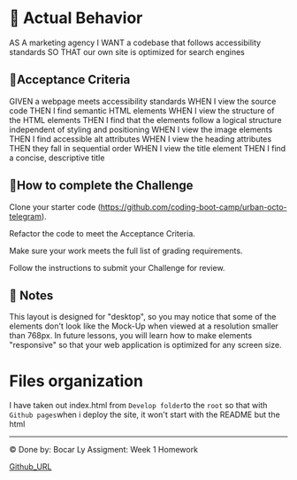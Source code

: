 # 📖 Actual Behavior

AS A marketing agency
I WANT a codebase that follows accessibility standards
SO THAT our own site is optimized for search engines

## 📖Acceptance Criteria

GIVEN a webpage meets accessibility standards
WHEN I view the source code
THEN I find semantic HTML elements
WHEN I view the structure of the HTML elements
THEN I find that the elements follow a logical 
structure independent of styling and positioning
WHEN I view the image elements
THEN I find accessible alt attributes
WHEN I view the heading attributes
THEN they fall in sequential order
WHEN I view the title element
THEN I find a concise, descriptive title

## 📖How to complete the Challenge

Clone your starter code (https://github.com/coding-boot-camp/urban-octo-telegram).

Refactor the code to meet the Acceptance Criteria.

Make sure your work meets the full list of grading requirements.

Follow the instructions to submit your Challenge for review.

## 📝 Notes

This layout is designed for "desktop", so you may notice that some of the elements don't look like the Mock-Up when viewed at a resolution smaller than 768px. In future lessons, you will learn how to make elements "responsive" so that your web application is optimized for any screen size.

# Files organization
I have taken out index.html from `Develop folder`to the `root` so that with `Github pages`when i deploy the site, it won't start with the README but the html

---
© Done by: Bocar Ly
Assigment: Week 1 Homework 

[Github_URL](https://github.com/bl-engineer/homework1)


